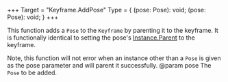 +++
Target = "Keyframe.AddPose"
Type = { (pose: Pose): void; (pose: Pose): void; }
+++

This function adds a `Pose` to the `Keyframe` by parenting it to the keyframe. It is functionally identical to setting the pose's [Instance.Parent](https://developer.roblox.com/api-reference/property/Instance/Parent) to the keyframe.Note, this function will not error when an instance other than a `Pose` is given as the pose parameter and will parent it successfully.@param pose The `Pose` to be added.